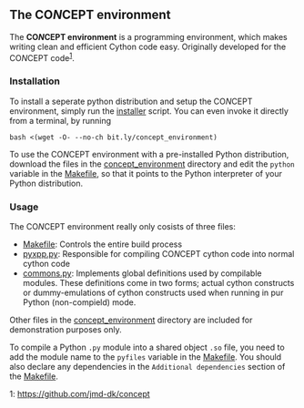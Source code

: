 ## The CO*N*CEPT environment
The **CO*N*CEPT environment** is a programming environment, which makes writing
clean and efficient Cython code easy.
Originally developed for the CO*N*CEPT code<sup>[1](#footnote)</sup>.



### Installation
To install a seperate python distribution and setup the CO*N*CEPT environment,
simply run the [installer](installer) script. You can even invoke it directly
from a terminal, by running
```
bash <(wget -O- --no-ch bit.ly/concept_environment)
```

To use the CO*N*CEPT environment with a pre-installed Python distribution,
download the files in the [concept_environment](concept_environment) directory
and edit the `python` variable in the [Makefile](concept_environment/Makefile),
so that it points to the Python interpreter of your Python distribution.

### Usage
The CO*N*CEPT environment really only cosists of three files:
* [Makefile](concept_environment/Makefile): Controls the entire build process
* [pyxpp.py](concept_environment/pyxpp.py): Responsible for compiling CO*N*CEPT cython code into normal cython code
* [commons.py](concept_environment/commons.py): Implements global definitions used by compilable modules. These definitions come in two forms; actual cython constructs or dummy-emulations of cython constructs used when running in pur Python (non-compield) mode.

Other files in the [concept_environment](concept_environment) directory are
included for demonstration purposes only.

To compile a Python `.py` module into a shared object `.so` file,
you need to add the module name to the `pyfiles` variable in the [Makefile](concept_environment/Makefile).
You should also declare any dependencies in the `Additional dependencies`
section of the [Makefile](concept_environment/Makefile).

<a name="footnote">1</a>: <https://github.com/jmd-dk/concept>
